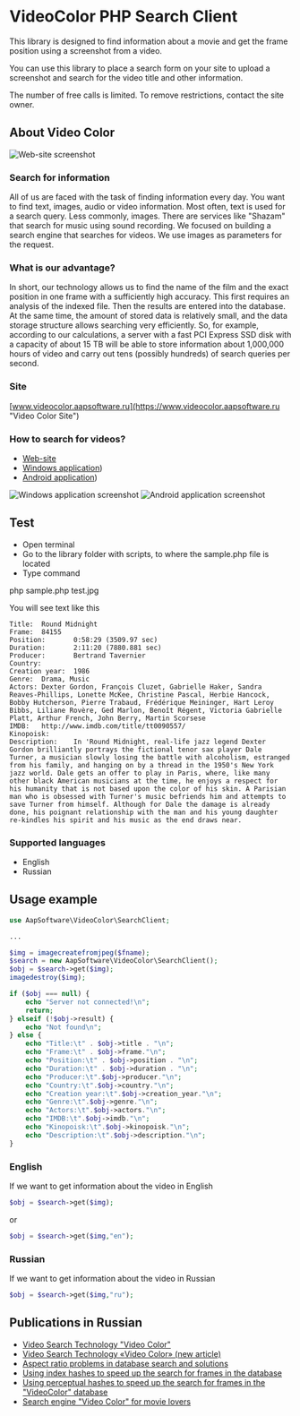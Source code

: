 # VideoColor PHP Search Client

This library is designed to find information about a movie and get the frame position using a screenshot from a video.

You can use this library to place a search form on your site to upload a screenshot and search for the video title and other information.

The number of free calls is limited. To remove restrictions, contact the site owner.

## About Video Color

![Web-site screenshot](https://www.videocolor.aapsoftware.ru/v4/images/site_screenshot.jpg.jpg "https://www.videocolor.aapsoftware.ru")

### Search for information

All of us are faced with the task of finding information every day. You want to find text, images, audio or video information. Most often, text is used for a search query. Less commonly, images. There are services like "Shazam" that search for music using sound recording. We focused on building a search engine that searches for videos. We use images as parameters for the request.

### What is our advantage?

In short, our technology allows us to find the name of the film and the exact position in one frame with a sufficiently high accuracy. This first requires an analysis of the indexed file. Then the results are entered into the database. At the same time, the amount of stored data is relatively small, and the data storage structure allows searching very efficiently. So, for example, according to our calculations, a server with a fast PCI Express SSD disk with a capacity of about 15 TB will be able to store information about 1,000,000 hours of video and carry out tens (possibly hundreds) of search queries per second.

### Site

[www.videocolor.aapsoftware.ru](https://www.videocolor.aapsoftware.ru "Video Color Site")

### How to search for videos?

* [Web-site](https://www.videocolor.aapsoftware.ru "Video Color Site")
* [Windows application](https://www.aapsoftware.ru/product.php?id=83 "Video Color Search Client for Windows"))
* [Android application](https://www.aapsoftware.ru/product.php?id=84 "Video Color Search Client for Android"))

![Windows application screenshot](https://www.aapsoftware.ru/products/video_color_search_client/images/main_en.jpg "Video Color Search Client for Windows")
![Android application screenshot](https://www.aapsoftware.ru/products/video_color_search_client_android/images/query.jpg "Video Color Search Client for Android")

## Test

* Open terminal
* Go to the library folder with scripts, to where the sample.php file is located
* Type command

php sample.php test.jpg

You will see text like this

```
Title:  Round Midnight
Frame:  84155
Position:       0:58:29 (3509.97 sec)
Duration:       2:11:20 (7880.881 sec)
Producer:       Bertrand Tavernier
Country:
Creation year:  1986
Genre:  Drama, Music
Actors: Dexter Gordon, François Cluzet, Gabrielle Haker, Sandra Reaves-Phillips, Lonette McKee, Christine Pascal, Herbie Hancock, Bobby Hutcherson, Pierre Trabaud, Frédérique Meininger, Hart Leroy Bibbs, Liliane Rovère, Ged Marlon, Benoît Régent, Victoria Gabrielle Platt, Arthur French, John Berry, Martin Scorsese
IMDB:   http://www.imdb.com/title/tt0090557/
Kinopoisk:
Description:    In 'Round Midnight, real-life jazz legend Dexter Gordon brilliantly portrays the fictional tenor sax player Dale Turner, a musician slowly losing the battle with alcoholism, estranged from his family, and hanging on by a thread in the 1950's New York jazz world. Dale gets an offer to play in Paris, where, like many other black American musicians at the time, he enjoys a respect for his humanity that is not based upon the color of his skin. A Parisian man who is obsessed with Turner's music befriends him and attempts to save Turner from himself. Although for Dale the damage is already done, his poignant relationship with the man and his young daughter re-kindles his spirit and his music as the end draws near.
```

### Supported languages

* English
* Russian

## Usage example

```PHP
use AapSoftware\VideoColor\SearchClient;

...

$img = imagecreatefromjpeg($fname);
$search = new AapSoftware\VideoColor\SearchClient();
$obj = $search->get($img);
imagedestroy($img);

if ($obj === null) {
    echo "Server not connected!\n";
    return;
} elseif (!$obj->result) {
	echo "Not found\n";
} else {
	echo "Title:\t" . $obj->title . "\n";
	echo "Frame:\t" . $obj->frame."\n";
	echo "Position:\t" . $obj->position . "\n";
	echo "Duration:\t" . $obj->duration . "\n";
	echo "Producer:\t".$obj->producer."\n";
	echo "Country:\t".$obj->country."\n";
	echo "Creation year:\t".$obj->creation_year."\n";
	echo "Genre:\t".$obj->genre."\n";
	echo "Actors:\t".$obj->actors."\n";
	echo "IMDB:\t".$obj->imdb."\n";
	echo "Kinopoisk:\t".$obj->kinopoisk."\n";
	echo "Description:\t".$obj->description."\n";
}
```
### English

If we want to get information about the video in English

```PHP
$obj = $search->get($img);
```

or

```PHP
$obj = $search->get($img,"en");
```

### Russian

If we want to get information about the video in Russian

```PHP
$obj = $search->get($img,"ru");
```

## Publications in Russian

* [Video Search Technology "Video Color"](https://medium.com/@grifer163/%D1%82%D0%B5%D1%85%D0%BD%D0%BE%D0%BB%D0%BE%D0%B3%D0%B8%D1%8F-%D0%B2%D0%B8%D0%B4%D0%B5%D0%BE-%D0%BF%D0%BE%D0%B8%D1%81%D0%BA%D0%B0-video-color-8960214cc911)
* [Video Search Technology «Video Color» (new article)](https://habr.com/ru/post/517048/)
* [Aspect ratio problems in database search and solutions](https://habr.com/ru/post/588899/)
* [Using index hashes to speed up the search for frames in the database](https://habr.com/ru/post/589013/)
* [Using perceptual hashes to speed up the search for frames in the "VideoColor" database](https://habr.com/ru/post/589383/)
* [Search engine "Video Color" for movie lovers](https://habr.com/ru/post/596857/)
